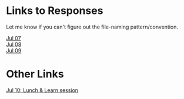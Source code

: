 
# Links to Responses 

Let me know if you can't figure out the file-naming pattern/convention.

[Jul 07](https://dshuangg.github.io/responses/0707)  
[Jul 08](https://dshuangg.github.io/responses/0708)  
[Jul 09](https://dshuangg.github.io/responses/0709)

<!---
[Jul 14](https://dshuangg.github.io/responses/0714)  
[Jul 15](https://dshuangg.github.io/responses/0715)  
[Jul 16](https://dshuangg.github.io/responses/0716)

[Jul 21](https://dshuangg.github.io/responses/0721)  
[Jul 22](https://dshuangg.github.io/responses/0722)  
[Jul 23](https://dshuangg.github.io/responses/0723)

[Jul 28](https://dshuangg.github.io/responses/0728)  
[Jul 29](https://dshuangg.github.io/responses/0729)  
[Jul 30](https://dshuangg.github.io/responses/0730)

[Aug 04](https://dshuangg.github.io/responses/0804)  
[Aug 05](https://dshuangg.github.io/responses/0805)  
[Aug 06](https://dshuangg.github.io/responses/0806)
-->

# Other Links

[Jul 10: Lunch & Learn session](https://dshuangg.github.io/responses/0710z)

<!---
[Jul 24: Lunch & Learn session](https://dshuangg.github.io/responses/0724z)
-->
